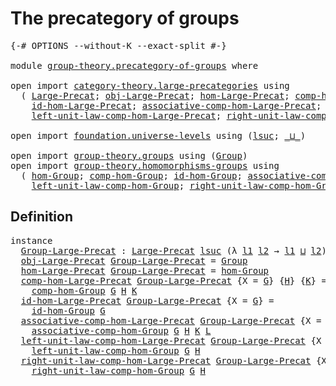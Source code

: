 # The precategory of groups

<pre class="Agda"><a id="38" class="Symbol">{-#</a> <a id="42" class="Keyword">OPTIONS</a> <a id="50" class="Pragma">--without-K</a> <a id="62" class="Pragma">--exact-split</a> <a id="76" class="Symbol">#-}</a>

<a id="81" class="Keyword">module</a> <a id="88" href="group-theory.precategory-of-groups.html" class="Module">group-theory.precategory-of-groups</a> <a id="123" class="Keyword">where</a>

<a id="130" class="Keyword">open</a> <a id="135" class="Keyword">import</a> <a id="142" href="category-theory.large-precategories.html" class="Module">category-theory.large-precategories</a> <a id="178" class="Keyword">using</a>
  <a id="186" class="Symbol">(</a> <a id="188" href="category-theory.large-precategories.html#668" class="Record">Large-Precat</a><a id="200" class="Symbol">;</a> <a id="202" href="category-theory.large-precategories.html#786" class="Field">obj-Large-Precat</a><a id="218" class="Symbol">;</a> <a id="220" href="category-theory.large-precategories.html#838" class="Field">hom-Large-Precat</a><a id="236" class="Symbol">;</a> <a id="238" href="category-theory.large-precategories.html#952" class="Field">comp-hom-Large-Precat</a><a id="259" class="Symbol">;</a>
    <a id="265" href="category-theory.large-precategories.html#1203" class="Field">id-hom-Large-Precat</a><a id="284" class="Symbol">;</a> <a id="286" href="category-theory.large-precategories.html#1308" class="Field">associative-comp-hom-Large-Precat</a><a id="319" class="Symbol">;</a>
    <a id="325" href="category-theory.large-precategories.html#1746" class="Field">left-unit-law-comp-hom-Large-Precat</a><a id="360" class="Symbol">;</a> <a id="362" href="category-theory.large-precategories.html#1965" class="Field">right-unit-law-comp-hom-Large-Precat</a><a id="398" class="Symbol">)</a>

<a id="401" class="Keyword">open</a> <a id="406" class="Keyword">import</a> <a id="413" href="foundation.universe-levels.html" class="Module">foundation.universe-levels</a> <a id="440" class="Keyword">using</a> <a id="446" class="Symbol">(</a><a id="447" href="Agda.Primitive.html#780" class="Primitive">lsuc</a><a id="451" class="Symbol">;</a> <a id="453" href="Agda.Primitive.html#810" class="Primitive Operator">_⊔_</a><a id="456" class="Symbol">)</a>

<a id="459" class="Keyword">open</a> <a id="464" class="Keyword">import</a> <a id="471" href="group-theory.groups.html" class="Module">group-theory.groups</a> <a id="491" class="Keyword">using</a> <a id="497" class="Symbol">(</a><a id="498" href="group-theory.groups.html#2468" class="Function">Group</a><a id="503" class="Symbol">)</a>
<a id="505" class="Keyword">open</a> <a id="510" class="Keyword">import</a> <a id="517" href="group-theory.homomorphisms-groups.html" class="Module">group-theory.homomorphisms-groups</a> <a id="551" class="Keyword">using</a>
  <a id="559" class="Symbol">(</a> <a id="561" href="group-theory.homomorphisms-groups.html#4228" class="Function">hom-Group</a><a id="570" class="Symbol">;</a> <a id="572" href="group-theory.homomorphisms-groups.html#2243" class="Function">comp-hom-Group</a><a id="586" class="Symbol">;</a> <a id="588" href="group-theory.homomorphisms-groups.html#2074" class="Function">id-hom-Group</a><a id="600" class="Symbol">;</a> <a id="602" href="group-theory.homomorphisms-groups.html#4404" class="Function">associative-comp-hom-Group</a><a id="628" class="Symbol">;</a>
    <a id="634" href="group-theory.homomorphisms-groups.html#4970" class="Function">left-unit-law-comp-hom-Group</a><a id="662" class="Symbol">;</a> <a id="664" href="group-theory.homomorphisms-groups.html#5246" class="Function">right-unit-law-comp-hom-Group</a><a id="693" class="Symbol">)</a>
</pre>
## Definition

<pre class="Agda"><a id="723" class="Keyword">instance</a>
  <a id="Group-Large-Precat"></a><a id="734" href="group-theory.precategory-of-groups.html#734" class="Function">Group-Large-Precat</a> <a id="753" class="Symbol">:</a> <a id="755" href="category-theory.large-precategories.html#668" class="Record">Large-Precat</a> <a id="768" href="Agda.Primitive.html#780" class="Primitive">lsuc</a> <a id="773" class="Symbol">(λ</a> <a id="776" href="group-theory.precategory-of-groups.html#776" class="Bound">l1</a> <a id="779" href="group-theory.precategory-of-groups.html#779" class="Bound">l2</a> <a id="782" class="Symbol">→</a> <a id="784" href="group-theory.precategory-of-groups.html#776" class="Bound">l1</a> <a id="787" href="Agda.Primitive.html#810" class="Primitive Operator">⊔</a> <a id="789" href="group-theory.precategory-of-groups.html#779" class="Bound">l2</a><a id="791" class="Symbol">)</a>
  <a id="795" href="category-theory.large-precategories.html#786" class="Field">obj-Large-Precat</a> <a id="812" href="group-theory.precategory-of-groups.html#734" class="Function">Group-Large-Precat</a> <a id="831" class="Symbol">=</a> <a id="833" href="group-theory.groups.html#2468" class="Function">Group</a>
  <a id="841" href="category-theory.large-precategories.html#838" class="Field">hom-Large-Precat</a> <a id="858" href="group-theory.precategory-of-groups.html#734" class="Function">Group-Large-Precat</a> <a id="877" class="Symbol">=</a> <a id="879" href="group-theory.homomorphisms-groups.html#4228" class="Function">hom-Group</a>
  <a id="891" href="category-theory.large-precategories.html#952" class="Field">comp-hom-Large-Precat</a> <a id="913" href="group-theory.precategory-of-groups.html#734" class="Function">Group-Large-Precat</a> <a id="932" class="Symbol">{</a><a id="933" class="Argument">X</a> <a id="935" class="Symbol">=</a> <a id="937" href="group-theory.precategory-of-groups.html#937" class="Bound">G</a><a id="938" class="Symbol">}</a> <a id="940" class="Symbol">{</a><a id="941" href="group-theory.precategory-of-groups.html#941" class="Bound">H</a><a id="942" class="Symbol">}</a> <a id="944" class="Symbol">{</a><a id="945" href="group-theory.precategory-of-groups.html#945" class="Bound">K</a><a id="946" class="Symbol">}</a> <a id="948" class="Symbol">=</a>
    <a id="954" href="group-theory.homomorphisms-groups.html#2243" class="Function">comp-hom-Group</a> <a id="969" href="group-theory.precategory-of-groups.html#937" class="Bound">G</a> <a id="971" href="group-theory.precategory-of-groups.html#941" class="Bound">H</a> <a id="973" href="group-theory.precategory-of-groups.html#945" class="Bound">K</a>
  <a id="977" href="category-theory.large-precategories.html#1203" class="Field">id-hom-Large-Precat</a> <a id="997" href="group-theory.precategory-of-groups.html#734" class="Function">Group-Large-Precat</a> <a id="1016" class="Symbol">{</a><a id="1017" class="Argument">X</a> <a id="1019" class="Symbol">=</a> <a id="1021" href="group-theory.precategory-of-groups.html#1021" class="Bound">G</a><a id="1022" class="Symbol">}</a> <a id="1024" class="Symbol">=</a>
    <a id="1030" href="group-theory.homomorphisms-groups.html#2074" class="Function">id-hom-Group</a> <a id="1043" href="group-theory.precategory-of-groups.html#1021" class="Bound">G</a>
  <a id="1047" href="category-theory.large-precategories.html#1308" class="Field">associative-comp-hom-Large-Precat</a> <a id="1081" href="group-theory.precategory-of-groups.html#734" class="Function">Group-Large-Precat</a> <a id="1100" class="Symbol">{</a><a id="1101" class="Argument">X</a> <a id="1103" class="Symbol">=</a> <a id="1105" href="group-theory.precategory-of-groups.html#1105" class="Bound">G</a><a id="1106" class="Symbol">}</a> <a id="1108" class="Symbol">{</a><a id="1109" href="group-theory.precategory-of-groups.html#1109" class="Bound">H</a><a id="1110" class="Symbol">}</a> <a id="1112" class="Symbol">{</a><a id="1113" href="group-theory.precategory-of-groups.html#1113" class="Bound">K</a><a id="1114" class="Symbol">}</a> <a id="1116" class="Symbol">{</a><a id="1117" href="group-theory.precategory-of-groups.html#1117" class="Bound">L</a><a id="1118" class="Symbol">}</a> <a id="1120" class="Symbol">=</a>
    <a id="1126" href="group-theory.homomorphisms-groups.html#4404" class="Function">associative-comp-hom-Group</a> <a id="1153" href="group-theory.precategory-of-groups.html#1105" class="Bound">G</a> <a id="1155" href="group-theory.precategory-of-groups.html#1109" class="Bound">H</a> <a id="1157" href="group-theory.precategory-of-groups.html#1113" class="Bound">K</a> <a id="1159" href="group-theory.precategory-of-groups.html#1117" class="Bound">L</a>
  <a id="1163" href="category-theory.large-precategories.html#1746" class="Field">left-unit-law-comp-hom-Large-Precat</a> <a id="1199" href="group-theory.precategory-of-groups.html#734" class="Function">Group-Large-Precat</a> <a id="1218" class="Symbol">{</a><a id="1219" class="Argument">X</a> <a id="1221" class="Symbol">=</a> <a id="1223" href="group-theory.precategory-of-groups.html#1223" class="Bound">G</a><a id="1224" class="Symbol">}</a> <a id="1226" class="Symbol">{</a><a id="1227" href="group-theory.precategory-of-groups.html#1227" class="Bound">H</a><a id="1228" class="Symbol">}</a> <a id="1230" class="Symbol">=</a>
    <a id="1236" href="group-theory.homomorphisms-groups.html#4970" class="Function">left-unit-law-comp-hom-Group</a> <a id="1265" href="group-theory.precategory-of-groups.html#1223" class="Bound">G</a> <a id="1267" href="group-theory.precategory-of-groups.html#1227" class="Bound">H</a>
  <a id="1271" href="category-theory.large-precategories.html#1965" class="Field">right-unit-law-comp-hom-Large-Precat</a> <a id="1308" href="group-theory.precategory-of-groups.html#734" class="Function">Group-Large-Precat</a> <a id="1327" class="Symbol">{</a><a id="1328" class="Argument">X</a> <a id="1330" class="Symbol">=</a> <a id="1332" href="group-theory.precategory-of-groups.html#1332" class="Bound">G</a><a id="1333" class="Symbol">}</a> <a id="1335" class="Symbol">{</a><a id="1336" href="group-theory.precategory-of-groups.html#1336" class="Bound">H</a><a id="1337" class="Symbol">}</a> <a id="1339" class="Symbol">=</a>
    <a id="1345" href="group-theory.homomorphisms-groups.html#5246" class="Function">right-unit-law-comp-hom-Group</a> <a id="1375" href="group-theory.precategory-of-groups.html#1332" class="Bound">G</a> <a id="1377" href="group-theory.precategory-of-groups.html#1336" class="Bound">H</a>
</pre>